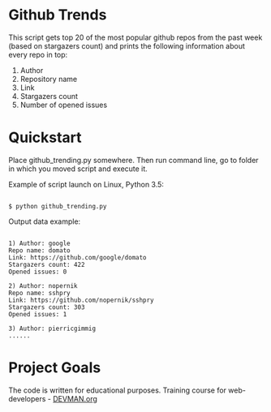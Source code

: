 # Github Trends

This script gets top 20 of the most popular github repos from the past week (based on stargazers count) and prints the following information about every repo in top:
1) Author
2) Repository name
3) Link
4) Stargazers count
5) Number of opened issues

# Quickstart

Place github_trending.py somewhere. Then run command line, go to folder in which you moved script and execute it.

Example of script launch on Linux, Python 3.5:

```#!bash

$ python github_trending.py

```

Output data example:

```#!bash

1) Author: google
Repo name: domato
Link: https://github.com/google/domato
Stargazers count: 422
Opened issues: 0

2) Author: nopernik
Repo name: sshpry
Link: https://github.com/nopernik/sshpry
Stargazers count: 303
Opened issues: 1

3) Author: pierricgimmig
......

```

# Project Goals

The code is written for educational purposes. Training course for web-developers - [DEVMAN.org](https://devman.org)
